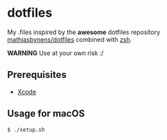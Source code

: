 # dotfiles

My .files inspired by the **awesome** dotfiles repository [mathiasbynens/dotfiles](https://github.com/mathiasbynens/dotfiles) combined with [zsh](https://www.zsh.org/).

**WARNING** Use at your own risk :/

## Prerequisites

- [Xcode](https://developer.apple.com/xcode/)

## Usage for macOS

```bash
$ ./setup.sh
```
